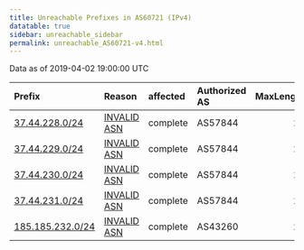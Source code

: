 ```yaml
---
title: Unreachable Prefixes in AS60721 (IPv4)
datatable: true
sidebar: unreachable_sidebar
permalink: unreachable_AS60721-v4.html
---
```


Data as of 2019-04-02 19:00:00 UTC


<div class="datatable-begin"></div>

| Prefix                                                     | Reason                                                                                                  | affected   | Authorized AS   |   MaxLength | Anchor                                         |   unreachable /24s |
|:-----------------------------------------------------------|:--------------------------------------------------------------------------------------------------------|:-----------|:----------------|------------:|:-----------------------------------------------|-------------------:|
| [37.44.228.0/24](https://stat.ripe.net/37.44.228.0/24)     | [INVALID ASN](https://rpki-validator.ripe.net/announcement-preview?asn=AS60721&prefix=37.44.228.0/24)   | complete   | AS57844         |          24 | [RIPE](unreachable_RIPE_NCC_RPKI_Root-v4.html) |                  1 |
| [37.44.229.0/24](https://stat.ripe.net/37.44.229.0/24)     | [INVALID ASN](https://rpki-validator.ripe.net/announcement-preview?asn=AS60721&prefix=37.44.229.0/24)   | complete   | AS57844         |          24 | [RIPE](unreachable_RIPE_NCC_RPKI_Root-v4.html) |                  1 |
| [37.44.230.0/24](https://stat.ripe.net/37.44.230.0/24)     | [INVALID ASN](https://rpki-validator.ripe.net/announcement-preview?asn=AS60721&prefix=37.44.230.0/24)   | complete   | AS57844         |          24 | [RIPE](unreachable_RIPE_NCC_RPKI_Root-v4.html) |                  1 |
| [37.44.231.0/24](https://stat.ripe.net/37.44.231.0/24)     | [INVALID ASN](https://rpki-validator.ripe.net/announcement-preview?asn=AS60721&prefix=37.44.231.0/24)   | complete   | AS57844         |          24 | [RIPE](unreachable_RIPE_NCC_RPKI_Root-v4.html) |                  1 |
| [185.185.232.0/24](https://stat.ripe.net/185.185.232.0/24) | [INVALID ASN](https://rpki-validator.ripe.net/announcement-preview?asn=AS60721&prefix=185.185.232.0/24) | complete   | AS43260         |          24 | [RIPE](unreachable_RIPE_NCC_RPKI_Root-v4.html) |                  1 |

<div class="datatable-end"></div>